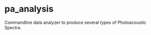 pa_analysis
===========

Commandline data analyzer to produce several types of Photoacoustic Spectra.
